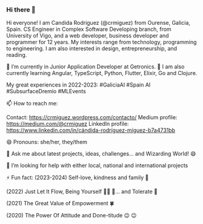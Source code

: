 ### Hi there 👋

Hi everyone! I am Candida Rodriguez (@crmiguez) from Ourense, Galicia, Spain. CS Engineer in Complex Software Developing branch, from University of Vigo, and a web developer, business developer and programmer for 12 years. My interests range from technology, programming to engineering. I am also interested in design, entrepreneurship, and reading.

🔭 I’m currently in Junior Application Developer at Getronics. 🌱 I am also currently learning Angular, TypeScript, Python, Flutter, Elixir, Go and Clojure.

My great experiences in 2022-2023: #GaliciaAI #Spain AI #SubsurfaceDremio #MLEvents 

📫 How to reach me: 

Contact: https://crmiguez.wordpress.com/contacto/
Medium profile: https://medium.com/@crmiguez
LinkedIn profile: https://www.linkedin.com/in/cándida-rodríguez-míguez-b7a4731bb

😄 Pronouns: she/her, they/them

💬 Ask me about latest projects, ideas, challenges... and Wizarding World! :smile:

🤔 I’m looking for help with either local, national and international projects

⚡ Fun fact:
(2023-2024) Self-love, kindness and family 💝

(2022) Just Let It Flow, Being Yourself 🏊‍♀️ 💖... and Tolerate 🌝

(2021) The Great Value of Empowerment 🍀

(2020) The Power Of Attitude and Done-titude :wink: :wink:

